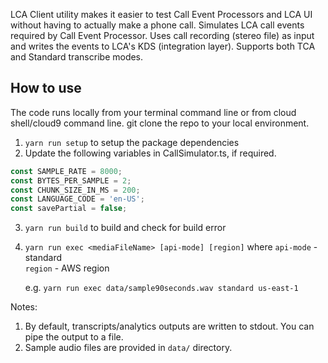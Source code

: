 LCA Client utility makes it easier to test Call Event Processors and LCA UI without having to actually make a phone call.
Simulates LCA call events required by Call Event Processor. Uses call recording (stereo file) as input and writes
the events to LCA's KDS (integration layer). Supports both TCA and Standard transcribe modes.

## How to use
The code runs locally from your terminal command line or from cloud shell/cloud9 command line. 
git clone the repo to your local environment.

1. `yarn run setup` to setup the package dependencies
2. Update the following variables in CallSimulator.ts, if required.
```javascript
const SAMPLE_RATE = 8000;
const BYTES_PER_SAMPLE = 2;
const CHUNK_SIZE_IN_MS = 200;
const LANGUAGE_CODE = 'en-US';
const savePartial = false;
```
3. `yarn run build` to build and check for build error
4. `yarn run exec <mediaFileName> [api-mode] [region]`
    where `api-mode` - standard  
          `region` - AWS region

    e.g. `yarn run exec data/sample90seconds.wav standard us-east-1`

Notes:
1. By default, transcripts/analytics outputs are written to stdout. You can pipe the output to a file. 
2. Sample audio files are provided in `data/` directory.